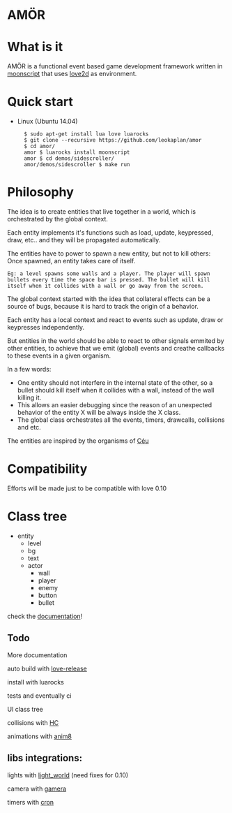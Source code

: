 AMÖR
===


# What is it

AMÖR is a functional event based game development framework written in [moonscript](http://moonscript.org/) that uses [love2d](http://love2d.org/) as environment. 

# Quick start

* Linux (Ubuntu 14.04)

        $ sudo apt-get install lua love luarocks
        $ git clone --recursive https://github.com/leokaplan/amor 
        $ cd amor/
        amor $ luarocks install moonscript
        amor $ cd demos/sidescroller/
        amor/demos/sidescroller $ make run


# Philosophy

The idea is to create entities that live together in a world, which is orchestrated by the global context.

Each entity implements it's functions such as load, update, keypressed, draw, etc.. and they will be propagated automatically.

The entities have to power to spawn a new entity, but not to kill others: Once spawned, an entity takes care of itself. 

    Eg: a level spawns some walls and a player. The player will spawn bullets every time the space bar is pressed. The bullet will kill itself when it collides with a wall or go away from the screen.

The global context started with the idea that collateral effects can be a source of bugs, because it is hard to track the origin of a behavior. 

Each entity has a local context and react to events such as update, draw or keypresses independently. 

But entities in the world should be able to react to other signals emmited by other entities, to achieve that we emit (global) events and creathe callbacks to these events in a given organism.


In a few words:

* One entity should not interfere in the internal state of the other, so a bullet should kill itself when it collides with a wall, instead of the wall killing it.
* This allows an easier debugging since the reason of an unexpected behavior of the entity X will be always inside the X class.
* The global class orchestrates all the events, timers, drawcalls, collisions and etc.

The entities are inspired by the organisms of [Céu](http://www.ceu-lang.org/)

# Compatibility

Efforts will be made just to be compatible with love 0.10

# Class tree
* entity
  * level
  * bg 
  * text
  * actor
    * wall
    * player
    * enemy
    * button
    * bullet

check the [documentation](https://github.com/leokaplan/AMOR/blob/master/doc.md)!

## Todo
   
More documentation

auto build with [love-release](https://github.com/MisterDA/love-release)
 
install with luarocks

tests and eventually ci

UI class tree

collisions with [HC](https://github.com/vrld/HC)

animations with [anim8](https://github.com/kikito/anim8)
    
## libs integrations:    
     
lights with [light_world](https://github.com/tanema/light_world.lua) (need fixes for 0.10)

camera with [gamera](https://github.com/kikito/gamera)

timers with [cron](https://github.com/kikito/cron.lua)


